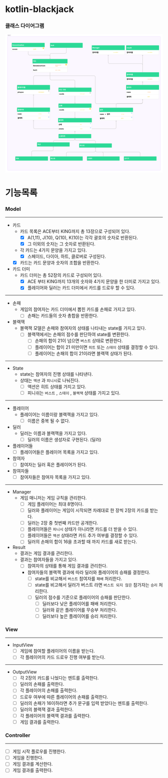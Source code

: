 # kotlin-blackjack

### 클래스 다이어그램
![Section 2.png](image%2FSection%202.png)

# 기능목록

### Model

---
- 카드
  - 카드 목록은 ACE부터 KING까지 총 13장으로 구성되어 있다.
    - [x] A(1,11), J(10), Q(10), K(10)는 각각 괄호의 숫자로 반환된다.
    - [x] 그 이외의 숫자는 그 숫자로 반환된다.
  - 각 카드는 4가지 문양을 가지고 있다.
    - [x] 스페이드, 다이아, 하트, 클로버로 구성된다. 
  - [x] 카드는 카드 문양과 숫자의 조합을 반환한다.
- 카드 더미
  - 카드 더미는 총 52장의 카드로 구성되어 있다.
    - [x] ACE 부터 KING까지 13개의 숫자와 4가지 문양을 한 더미로 가지고 있다.
    - [x] 플레이어와 딜러는 카드 더미에서 카드를 드로우 할 수 있다.
---
- 손패
  - 게임의 참여자는 카드 더미에서 뽑힌 카드를 손패로 가지고 있다.
    - [ ] 손패는 카드들의 숫자 총합을 반환한다.
- 블랙잭
  - 블랙잭 모델은 손패와 참여자의 상태를 나타내는 state를 가지고 있다.
    - [ ] 블랙잭에서는 손패의 점수를 판단하여 state를 변환한다.
      - [ ] 손패의 합이 21이 넘으면 `버스트` 상태로 변환한다.
      - [ ] 플레이어는 합이 21 미만이면 `히트` 또는 `스테이` 상태를 결정할 수 있다.
      - [ ] 플레이어는 손패의 합이 21이라면 블랙잭 상태가 된다.
---
- State
  - state는 참여자의 진행 상태를 나타낸다.
  - 상태는 `액션` 과 `피니시`로 나눠진다.
    - [ ] 액션은 히트 상태를 가지고 있다.
    - [ ] 피니쉬는 `버스트` , `스테이` , `블랙잭` 상태를 가지고 있다.
---
- 플레이어
  - 플레이어는 이름이랑 블랙잭을 가지고 있다.
    - [ ] 이름은 중복 될 수 없다.
- 딜러
  - 딜러는 이름과 블랙잭을 가지고 있다.
    - [ ] 딜러의 이름은 생성자로 구현된다. (딜러)
- 플레이어들
  - [ ] 플레이어들은 플레이어 목록을 가지고 있다.
- 참여자
  - [ ] 참여자는 딜러 혹은 플레이어가 된다.
- 참여자들
  - [ ] 참여자들은 참여자 목록을 가지고 있다.
---
- Manager
  - 게임 매니저는 게임 규칙을 관리한다.
    - [ ] 게임 플레이어는 최대 8명이다.
    - [ ] 딜러와 플레이어는 게임이 시작되면 차례대로 한 장씩 2장의 카드를 받는다.
    - [ ] 딜러는 2장 중 첫번째 카드만 공개한다.
    - [ ] 플레이어들은 `피니시` 상태가 아니라면 카드를 더 받을 수 있다.
    - [ ] 플레이어들은 `액션` 상태라면 카드 추가 여부를 결정할 수 있다. 
    - [ ] 딜러의 손패의 합이 16을 초과할 때 까지 카드를 새로 받는다. 
- Result
  - 결과는 게임 결과를 관리한다.
  - 결과는 참여자들을 가지고 있다.
    - [ ] 참여자의 상태를 통해 게임 결과를 관리한다.
    - 참여자들의 블랙잭 결과에 따라 딜러와 플레이어의 승패를 결정한다.
      - [ ] state를 비교해서 `버스트` 참여자를 `패배` 처리한다.
      - [ ] state를 비고해서 딜러가 버스트 라면 `버스트 되지 않은` 참가자는 `승리` 처리한다. 
      - [ ] 딜러의 점수를 기준으로 플레이어의 승패를 판단한다.
        - [ ] 딜러보다 낮은 플레이어를 패배 처리한다.
        - [ ] 딜러와 같은 플레이어를 무승부 처리한다.
        - [ ] 딜러보다 높은 플레이어를 승리 처리한다.

### View

---
- InputView
  - [ ] 게임에 참여할 플레이어의 이름을 받는다.
  - [ ] 각 플레이어의 카드 드로우 진행 여부를 받는다.
---
- OutputView
  - [ ] 각 2장의 카드를 나눴다는 멘트를 출력한다.
  - [ ] 딜러의 손패를 출력한다.
  - [ ] 각 플레이어의 손패를 출력한다.
  - [ ] 드로우 여부에 따른 플레이어의 손패를 출력한다.
  - [ ] 딜러의 손패가 16이하라면 추가 문구를 입력 받았다는 멘트를 출력한다.
  - [ ] 딜러의 블랙잭 결과 출력한다.
  - [ ] 각 플레이어의 블랙잭 결과를 출력한다.
  - [ ] 게임 결과를 출력한다.

### Controller

---
- [ ] 게임 시작 플로우를 진행한다.
- [ ] 게임을 진행한다.
- [ ] 게임 결과를 계산한다.
- [ ] 게임 결과를 출력한다.
